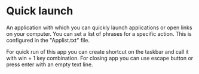 # Quick launch
An application with which you can quickly launch applications or open links on your computer.
You can set a list of phrases for a specific action. This is configured in the "Applist.txt" file.

For quick run of this app you can create shortcut on the taskbar and call it with win + 1 key combination.
For closing app you can use escape button or press enter with an empty text line.
